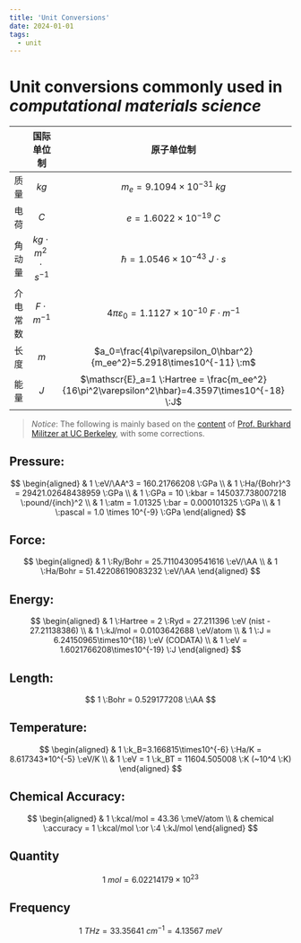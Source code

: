 ```yaml
---
title: 'Unit Conversions'
date: 2024-01-01
tags:
  - unit
---
```


# Unit conversions commonly used in ***computational materials science***

|      | 国际单位制                     | 原子单位制                                                                                           |
|:----:|:-------------------------:|:-----------------------------------------------------------------------------------------------:|
| 质量   | $kg$                      | $m_e=9.1094\times10^{-31}\:kg$                                                                  |
| 电荷   | $C$                       | $e=1.6022\times10^{-19}\:C$                                                                     |
| 角动量  | $kg\cdot m^2\cdot s^{-1}$ | $\hbar=1.0546\times10^{-43}\:J\cdot s$                                                          |
| 介电常数 | $F\cdot m^{-1}$           | $4\pi\varepsilon_0=1.1127\times10^{-10}\:F\cdot m^{-1}$                                         |
| 长度   | $m$                       | $a_0=\frac{4\pi\varepsilon_0\hbar^2}{m_ee^2}=5.2918\times10^{-11} \:m$                          |
| 能量   | $J$                       | $\mathscr{E}_a=1 \:Hartree = \frac{m_ee^2}{16\pi^2\varepsilon^2\hbar}=4.3597\times10^{-18} \:J$ |

> *Notice*: The following is mainly based on the [content](http://greif.geo.berkeley.edu/~driver/conversions.html) of [Prof. Burkhard Militzer at UC Berkeley](http://greif.geo.berkeley.edu/), with some corrections.

## Pressure:

$$
\begin{aligned}
& 1 \:eV/\AA^3 = 160.21766208 \:GPa \\
& 1 \:Ha/{Bohr}^3 = 29421.02648438959 \:GPa \\
& 1 \:GPa = 10 \:kbar = 145037.738007218 \:pound/{inch}^2 \\
& 1 \:atm = 1.01325 \:bar = 0.000101325 \:GPa \\
& 1 \:pascal = 1.0 \times 10^{-9} \:GPa
\end{aligned}
$$

## Force:

$$
\begin{aligned}
& 1 \:Ry/Bohr = 25.71104309541616 \:eV/\AA \\
& 1 \:Ha/Bohr = 51.42208619083232 \:eV/\AA
\end{aligned}
$$

## Energy:

$$
\begin{aligned}
& 1 \:Hartree = 2 \:Ryd = 27.211396 \:eV (nist - 27.21138386) \\
& 1 \:kJ/mol = 0.0103642688 \:eV/atom \\
& 1 \:J = 6.24150965\times10^{18} \:eV (CODATA) \\
& 1 \:eV = 1.6021766208\times10^{-19} \:J
\end{aligned}
$$

## Length:

$$
1 \:Bohr = 0.529177208 \:\AA
$$

## Temperature:

$$
\begin{aligned}
& 1 \:k_B=3.166815\times10^{-6} \:Ha/K = 8.617343*10^{-5} \:eV/K \\
& 1 \:eV = 1 \:k_BT = 11604.505008 \:K (~10^4 \:K)
\end{aligned}
$$

## Chemical Accuracy:

$$
\begin{aligned}
& 1 \:kcal/mol = 43.36 \:meV/atom \\
& chemical \:accuracy = 1 \:kcal/mol \:or \:4 \:kJ/mol 
\end{aligned}
$$

## Quantity

$$
1 \:mol = 6.02214179 \times 10^{23}
$$

## Frequency

$$
1 \:THz = 33.35641 \:cm^{-1} = 4.13567 \:meV
$$